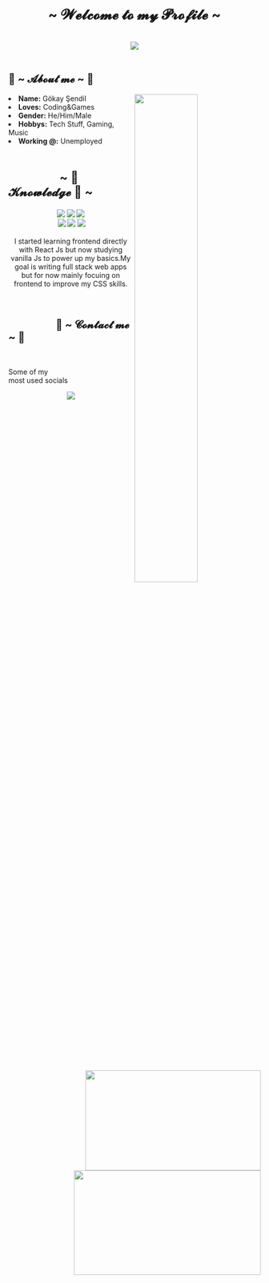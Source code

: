 <!DOCTYPE html>
<body>
  <h1 align="center">~  𝓦𝓮𝓵𝓬𝓸𝓶𝓮 𝓽𝓸 𝓶𝔂 𝓟𝓻𝓸𝓯𝓲𝓵𝓮  ~</h1>
  <br />
  <div align="center">
    <img src="https://media.tenor.com/N0_A-YYhCVUAAAAC/hajime-nagumo.gif" />
  </div>
  <br />
  <div>
    <h2 align="left">🦊 ~ 𝓐𝓫𝓸𝓾𝓽 𝓶𝓮 ~ 🦊</h2>
    <img
      src="https://s1.zerochan.net/Silver.Wolf.600.3967470.jpg"
      align="right"
      width="50%"
      height="50%"
    />
    <li><b>Name:</b> Gökay Şendil</li>
    <li><b>Loves:</b> Coding&Games</li>
    <li><b>Gender:</b> He/Him/Male</li>
    <li><b>Hobbys:</b> Tech Stuff, Gaming, Music</li>
    <li><b>Working @:</b> Unemployed</li>
    <br />
  </div>
  <div>
    <h2 align="left" style="font-size: 24px">
                        ~ 📇 𝓚𝓷𝓸𝔀𝓵𝓮𝓭𝓰𝓮 📇 ~
    </h2>
    <p>
      <img
        src="https://media.tenor.com/a6S35wgiCOsAAAAC/deku-java.gif"
        align="right"
        width="350.5px"
      height="200.5px"
      />
    </p>
  </div>

  <div>
    <p align="center">
      <img
        src="https://img.shields.io/badge/-ReactJs-61DAFB?logo=react&logoColor=white&style=for-the-badge"
      />
      <img
        src="https://img.shields.io/badge/html5%20-%23E34F26.svg?&style=for-the-badge&logo=html5&logoColor=white"
      />
      <img
        src="https://img.shields.io/badge/css3%20-%231572B6.svg?&style=for-the-badge&logo=css3&logoColor=white"
      /><br />
       <img
        src="https://img.shields.io/badge/node.js%20-%2343853D.svg?&style=for-the-badge&logo=node.js&logoColor=white"
      />
      <img
        src="https://img.shields.io/badge/javascript%20-%23323330.svg?&style=for-the-badge&logo=javascript&logoColor=%23F7DF1E"
      />
      <img
        src="https://img.shields.io/badge/git%20-%23F05033.svg?&style=for-the-badge&logo=git&logoColor=white"
      />
      <br /><br />
      I started learning frontend directly with React Js but now studying
      vanilla Js to power up my basics.My goal is writing full stack web apps
      but for now mainly focuing on frontend to improve my CSS skills.
    </p>
    <br />
    <h2>                   📝 ~ 𝓒𝓸𝓷𝓽𝓪𝓬𝓽 𝓶𝓮 ~ 📝</h2>
    <img
      src="https://i.imgur.com/KXx0cCx.gif"
      align="right"
      width="373.5px"
      height="208.5px"
    />
    <br />
    <p align="left">
       Some of my <br />
      most used socials
    </p>
    <p align="center">
      <a href="389126281611968534" target="_blank"
        ><img
          src="https://img.shields.io/badge/Gokai%20-%237289DA.svg?&style=for-the-badge&logo=discord&logoColor=white"
      /></a>
    </p>
  </div>
  <br />
   
  </div>
</body>
